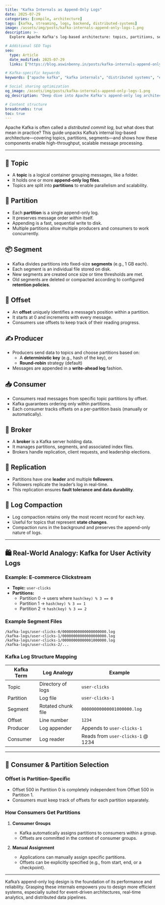 ```yaml
---
title: "Kafka Internals as Append-Only Logs"
date: 2025-07-29
categories: [compile, architecture]
tags: [kafka, streaming, logs, backend, distributed-systems]
image: /assets/img/posts/kafka-internals-append-only-logs-1.png
description: >-
  Explore Apache Kafka's log-based architecture: topics, partitions, segments, and offsets. Learn how append-only logs enable high-throughput messaging.

# Additional SEO Tags
seo:
  type: Article
  date_modified: 2025-07-29
  links: ["https://blog.aswinbenny.in/posts/kafka-internals-append-only-logs/"]

# Kafka-specific keywords
keywords: ["apache kafka", "kafka internals", "distributed systems", "event streaming", "message brokers", "append-only logs", "kafka architecture", "data streaming"]

# Social sharing optimization
og_image: /assets/img/posts/kafka-internals-append-only-logs-1.png
og_description: "Deep dive into Apache Kafka's append-only log architecture with real-world examples"

# Content structure
breadcrumbs: true
toc: true
---
```



Apache Kafka is often called a *distributed commit log*, but what does that mean in practice? This guide unpacks Kafka’s internal log-based architecture—covering topics, partitions, segments—and shows how these components enable high-throughput, scalable message processing.

---

## 🧠 Topic

- A **topic** is a logical container grouping messages, like a folder.
- It holds one or more **append-only log files**.
- Topics are split into **partitions** to enable parallelism and scalability.

## 📄 Partition

- Each **partition** is a single append-only log.
- It preserves message order *within* itself.
- Appending is a fast, sequential write to disk.
- Multiple partitions allow multiple producers and consumers to work concurrently.

## 📦 Segment

- Kafka divides partitions into fixed-size **segments** (e.g., 1 GB each).
- Each segment is an individual file stored on disk.
- New segments are created once size or time thresholds are met.
- Old segments are deleted or compacted according to configured **retention policies**.

## 🔢 Offset

- An **offset** uniquely identifies a message’s position within a partition.
- It starts at 0 and increments with every message.
- Consumers use offsets to keep track of their reading progress.

## ✍️ Producer

- Producers send data to topics and choose partitions based on:
  - A **deterministic key** (e.g., hash of the key), or
  - **Round-robin** strategy (default)
- Messages are appended in a **write-ahead log** fashion.

## 📥 Consumer

- Consumers read messages from specific topic partitions by offset.
- Kafka guarantees ordering only within partitions.
- Each consumer tracks offsets on a per-partition basis (manually or automatically).

## 🧱 Broker

- A **broker** is a Kafka server holding data.
- It manages partitions, segments, and associated index files.
- Brokers handle replication, client requests, and leadership elections.

## 🔁 Replication

- Partitions have one **leader** and multiple **followers**.
- Followers replicate the leader’s log in real-time.
- This replication ensures **fault tolerance and data durability**.

## 🧹 Log Compaction

- Log compaction retains only the most recent record for each key.
- Useful for topics that represent **state changes**.
- Compaction runs in the background and preserves the append-only nature of logs.

---

## 🛍️ Real-World Analogy: Kafka for User Activity Logs

### Example: E-commerce Clickstream

- **Topic:** `user-clicks`
- **Partitions:**
  - Partition 0 → users where `hash(key) % 3 == 0`
  - Partition 1 → `hash(key) % 3 == 1`
  - Partition 2 → `hash(key) % 3 == 2`

### Example Segment Files

```
/kafka-logs/user-clicks-0/00000000000000000000.log
/kafka-logs/user-clicks-1/00000000000000000000.log
/kafka-logs/user-clicks-1/00000000000001000000.log
/kafka-logs/user-clicks-2/...
```

### Kafka Log Structure Mapping

| Kafka Term | Log Analogy        | Example                           |
| ---------- | ------------------ | --------------------------------- |
| Topic      | Directory of logs  | `user-clicks`                     |
| Partition  | Log file           | `user-clicks-1`                   |
| Segment    | Rotated chunk file | `00000000000001000000.log`        |
| Offset     | Line number        | `1234`                           |
| Producer   | Log appender       | Appends to `user-clicks-1`        |
| Consumer   | Log reader         | Reads from `user-clicks-1` @ 1234 |

---

## 🎯 Consumer & Partition Selection

### Offset is Partition-Specific

- Offset 500 in Partition 0 is completely independent from Offset 500 in Partition 1.
- Consumers must keep track of offsets for each partition separately.

### How Consumers Get Partitions

1. **Consumer Groups**

   - Kafka automatically assigns partitions to consumers within a group.
   - Offsets are committed in the context of consumer groups.

2. **Manual Assignment**

   - Applications can manually assign specific partitions.
   - Offsets can be explicitly specified (e.g., from start, end, or a checkpoint).

---

Kafka’s append-only log design is the foundation of its performance and reliability. Grasping these internals empowers you to design more efficient systems, especially suited for event-driven architectures, real-time analytics, and distributed data pipelines.
